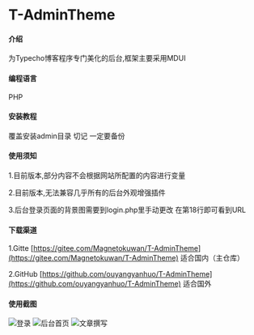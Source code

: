# T-AdminTheme

#### 介绍
为Typecho博客程序专门美化的后台,框架主要采用MDUI

#### 编程语言
PHP

#### 安装教程

覆盖安装admin目录
切记 一定要备份

#### 使用须知

1.目前版本,部分内容不会根据网站所配置的内容进行变量

2.目前版本,无法兼容几乎所有的后台外观增强插件

3.后台登录页面的背景图需要到login.php里手动更改 在第18行即可看到URL

#### 下载渠道
1.Gitte [https://gitee.com/Magnetokuwan/T-AdminTheme](https://gitee.com/Magnetokuwan/T-AdminTheme)  适合国内（主仓库）

2.GitHub [https://github.com/ouyangyanhuo/T-AdminTheme](https://github.com/ouyangyanhuo/T-AdminTheme)  适合国外
#### 使用截图

![登录](https://images.gitee.com/uploads/images/2020/0425/130602_b31172aa_1709315.png "登录")
![后台首页](https://s1.ax1x.com/2020/04/23/JwPgXV.png "后台首页")
![文章撰写](https://images.gitee.com/uploads/images/2020/0425/130729_0fe9571c_1709315.png "文章撰写")